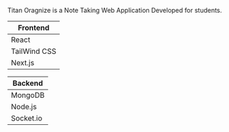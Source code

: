 Titan Oragnize is a Note Taking Web Application Developed for students.


| Frontend  |
| ------------- |
| React |       
| TailWind CSS |
| Next.js |


| Backend |
| ------------- |
| MongoDB |       
| Node.js|
| Socket.io|


